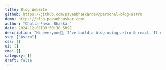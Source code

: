 ```yaml
---
title: Blog Website
github: https://github.com/pavanbhaskardev/personal-blog-astro
demo: https://blog.pavanbhaskar.com/
author: "Challa Pavan Bhaskar"
date: 2024-12-01T09:50:30.509Z
description: "Hi everyone👋, I've build a blog using astro & react. It even comes with page-view-count analytics using neon-db & upstash for API rate-limiting!"
ssg: ["Astro"]
css: []
ui: []
cms: []
category: []
draft: false
---
```

